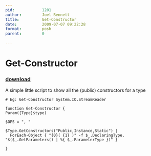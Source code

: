 ```yaml
---
pid:            1201
author:         Joel Bennett
title:          Get-Constructor
date:           2009-07-07 09:22:28
format:         posh
parent:         0

---
```


# Get-Constructor

### [download](//scripts/1201.ps1)

A simple little script to show all the (public) constructors for a type

```posh
# Eg: Get-Constructor System.IO.StreamReader

function Get-Constructor {
Param([Type]$type) 

$OFS = ", "

$Type.GetConstructors("Public,Instance,Static") | 
  ForEach-Object { "{0}( {1} )" -f $_.DeclaringType, "$($_.GetParameters() | %{ $_.ParameterType })" }

}
```
